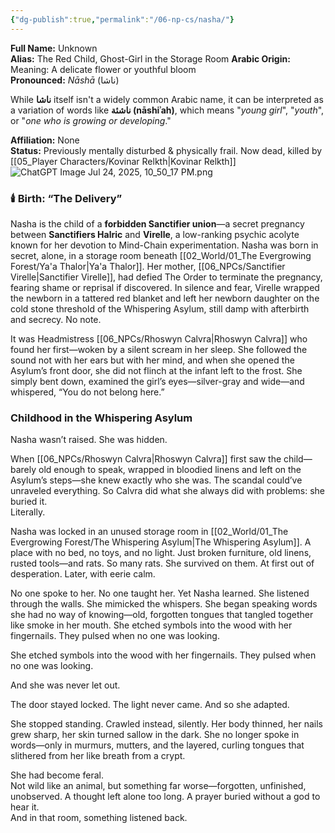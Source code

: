 ```yaml
---
{"dg-publish":true,"permalink":"/06-np-cs/nasha/"}
---
```


**Full Name:** Unknown  
**Alias:** The Red Child, Ghost-Girl in the Storage Room
**Arabic Origin:** Meaning: A delicate flower or youthful bloom  
**Pronounced:** _Nāshā_ (ناشا)   

While **ناشا** itself isn't a widely common Arabic name, it can be interpreted as a variation of words like **ناشئة (nāshiʾah)**, which means "_young girl_", "_youth_", or "_one who is growing or developing_."  
	
**Affiliation:** None  
**Status:** Previously mentally disturbed & physically frail. Now dead, killed by [[05_Player Characters/Kovinar Relkth\|Kovinar Relkth]]
![ChatGPT Image Jul 24, 2025, 10_50_17 PM.png](/img/user/Items/Non-Magical/ChatGPT%20Image%20Jul%2024,%202025,%2010_50_17%20PM.png)
### 🕯️ Birth: “The Delivery”

Nasha is the child of a **forbidden Sanctifier union**—a secret pregnancy between **Sanctifiers Halric** and **Virelle**, a low-ranking psychic acolyte known for her devotion to Mind-Chain experimentation. Nasha was born in secret, alone, in a storage room beneath [[02_World/01_The Evergrowing Forest/Ya'a Thalor\|Ya'a Thalor]]. Her mother, [[06_NPCs/Sanctifier Virelle\|Sanctifier Virelle]], had defied The Order to terminate the pregnancy, fearing shame or reprisal if discovered. In silence and fear, Virelle wrapped the newborn in a tattered red blanket and left her newborn daughter on the cold stone threshold of the Whispering Asylum, still damp with afterbirth and secrecy. No note.  

It was Headmistress [[06_NPCs/Rhoswyn Calvra\|Rhoswyn Calvra]] who found her first—woken by a silent scream in her sleep. She followed the sound not with her ears but with her mind, and when she opened the Asylum’s front door, she did not flinch at the infant left to the frost. She simply bent down, examined the girl’s eyes—silver-gray and wide—and whispered, “You do not belong here.”

### **Childhood in the Whispering Asylum**

Nasha wasn’t raised. She was hidden.

When [[06_NPCs/Rhoswyn Calvra\|Rhoswyn Calvra]] first saw the child—barely old enough to speak, wrapped in bloodied linens and left on the Asylum’s steps—she knew exactly who she was. The scandal could’ve unraveled everything. So Calvra did what she always did with problems: she buried it.  
Literally.

Nasha was locked in an unused storage room in [[02_World/01_The Evergrowing Forest/The Whispering Asylum\|The Whispering Asylum]]. A place with no bed, no toys, and no light. Just broken furniture, old linens, rusted tools—and rats. So many rats. She survived on them. At first out of desperation. Later, with eerie calm.

No one spoke to her. No one taught her. Yet Nasha learned. She listened through the walls. She mimicked the whispers. She began speaking words she had no way of knowing—old, forgotten tongues that tangled together like smoke in her mouth. She etched symbols into the wood with her fingernails. They pulsed when no one was looking.

She etched symbols into the wood with her fingernails. They pulsed when no one was looking.

And she was never let out.

The door stayed locked. The light never came. And so she adapted.

She stopped standing. Crawled instead, silently. Her body thinned, her nails grew sharp, her skin turned sallow in the dark. She no longer spoke in words—only in murmurs, mutters, and the layered, curling tongues that slithered from her like breath from a crypt.

She had become feral.  
Not wild like an animal, but something far worse—forgotten, unfinished, unobserved. A thought left alone too long. A prayer buried without a god to hear it.  
And in that room, something listened back.
